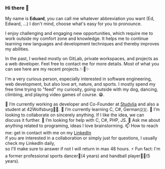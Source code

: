 ### Hi there 👋

My name is **Eduard**, you can call me whatever abbreviation you want (Ed, Edward, ...) I don't mind, choose what's easy for you to pronounce.

I enjoy challenging and engaging new opportunities, which require me to work outside my comfort zone and knowledge. It helps me to continue learning new languages and development techniques and thereby improves my abilities.

In the past, I worked mostly on GitLab, private workspaces, and projects as a web developer. Feel free to contact me for more details. Most of what you can see here are my recent projects.✨🤩✨

I'm a very curious person, especially interested in software engineering, web development, but also love art, nature, and sports. I mostly spend my free time trying to "feed" my curiosity, going outside with my dog, dancing, climbing, and playing video games of course. 😁.

   🔭 I’m currently working as developer and Co-Founder at [Studylia](https://studylia.com/) and also a student at 42Wolfsburg👨‍🎓.
   🌱 I’m currently learning C, C#, German🇩🇪.
   👯 I’m looking to collaborate on sincerely anything. If I like the idea, we can discuss it further.
   🤔 I’m looking for help with C, C#, PHP, JS.
   💬 Ask me about anything related to programing, ideas I love brainstorming.
   📫 How to reach me: get in contact with me on my [LinkedIn](https://www.linkedin.com/in/eduard-hosu-a7725b159/) \
       if you are interested in a collaboration or simply just for questions, I usually check my LinkedIn daily, \
       so I'll make sure to answer if not I will return in max 48 hours.
   ⚡ Fun fact: I'm a former professional sports dancer🕺(4 years) and handball player🤾‍♂️(5 years).
